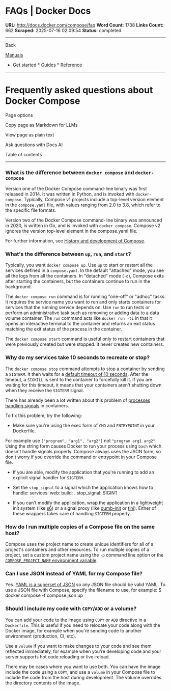 # FAQs | Docker Docs

**URL:** http://docs.docker.com/compose/faq
**Word Count:** 1738
**Links Count:** 662
**Scraped:** 2025-07-16 02:09:54
**Status:** completed

---

Back

[Manuals](https://docs.docker.com/manuals/)

  * [Get started](http://docs.docker.com/get-started/)   * [Guides](http://docs.docker.com/guides/)   * [Reference](http://docs.docker.com/reference/)

* * *

# Frequently asked questions about Docker Compose

Page options

Copy page as Markdown for LLMs

View page as plain text

Ask questions with Docs AI

Table of contents

* * *

### What is the difference between `docker compose` and `docker-compose`

Version one of the Docker Compose command-line binary was first released in 2014. It was written in Python, and is invoked with `docker-compose`. Typically, Compose v1 projects include a top-level version element in the `compose.yaml` file, with values ranging from 2.0 to 3.8, which refer to the specific file formats.

Version two of the Docker Compose command-line binary was announced in 2020, is written in Go, and is invoked with `docker compose`. Compose v2 ignores the version top-level element in the compose.yaml file.

For further information, see [History and development of Compose](https://docs.docker.com/compose/intro/history/).

### What's the difference between `up`, `run`, and `start`?

Typically, you want `docker compose up`. Use `up` to start or restart all the services defined in a `compose.yaml`. In the default "attached" mode, you see all the logs from all the containers. In "detached" mode \(`-d`\), Compose exits after starting the containers, but the containers continue to run in the background.

The `docker compose run` command is for running "one-off" or "adhoc" tasks. It requires the service name you want to run and only starts containers for services that the running service depends on. Use `run` to run tests or perform an administrative task such as removing or adding data to a data volume container. The `run` command acts like `docker run -ti` in that it opens an interactive terminal to the container and returns an exit status matching the exit status of the process in the container.

The `docker compose start` command is useful only to restart containers that were previously created but were stopped. It never creates new containers.

### Why do my services take 10 seconds to recreate or stop?

The `docker compose stop` command attempts to stop a container by sending a `SIGTERM`. It then waits for a [default timeout of 10 seconds](https://docs.docker.com/reference/cli/docker/compose/stop/). After the timeout, a `SIGKILL` is sent to the container to forcefully kill it. If you are waiting for this timeout, it means that your containers aren't shutting down when they receive the `SIGTERM` signal.

There has already been a lot written about this problem of [processes handling signals](https://medium.com/@gchudnov/trapping-signals-in-docker-containers-7a57fdda7d86) in containers.

To fix this problem, try the following:

  * Make sure you're using the exec form of `CMD` and `ENTRYPOINT` in your Dockerfile.

For example use `["program", "arg1", "arg2"]` not `"program arg1 arg2"`. Using the string form causes Docker to run your process using `bash` which doesn't handle signals properly. Compose always uses the JSON form, so don't worry if you override the command or entrypoint in your Compose file.

  * If you are able, modify the application that you're running to add an explicit signal handler for `SIGTERM`.

  * Set the `stop_signal` to a signal which the application knows how to handle:                  services:           web:             build: .             stop_signal: SIGINT

  * If you can't modify the application, wrap the application in a lightweight init system \(like [s6](https://skarnet.org/software/s6/)\) or a signal proxy \(like [dumb-init](https://github.com/Yelp/dumb-init) or [tini](https://github.com/krallin/tini)\). Either of these wrappers takes care of handling `SIGTERM` properly.

### How do I run multiple copies of a Compose file on the same host?

Compose uses the project name to create unique identifiers for all of a project's containers and other resources. To run multiple copies of a project, set a custom project name using the `-p` command line option or the [`COMPOSE_PROJECT_NAME` environment variable](https://docs.docker.com/compose/how-tos/environment-variables/envvars/#compose_project_name).

### Can I use JSON instead of YAML for my Compose file?

Yes. [YAML is a superset of JSON](https://stackoverflow.com/a/1729545/444646) so any JSON file should be valid YAML. To use a JSON file with Compose, specify the filename to use, for example:               $ docker compose -f compose.json up     

### Should I include my code with `COPY`/`ADD` or a volume?

You can add your code to the image using `COPY` or `ADD` directive in a `Dockerfile`. This is useful if you need to relocate your code along with the Docker image, for example when you're sending code to another environment \(production, CI, etc\).

Use a `volume` if you want to make changes to your code and see them reflected immediately, for example when you're developing code and your server supports hot code reloading or live-reload.

There may be cases where you want to use both. You can have the image include the code using a `COPY`, and use a `volume` in your Compose file to include the code from the host during development. The volume overrides the directory contents of the image.